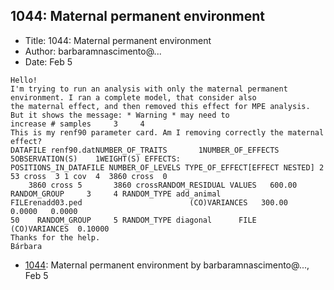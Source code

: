 ## 1044: Maternal permanent environment

- Title: 1044: Maternal permanent environment
- Author: barbaramnascimento@...
- Date: Feb 5
```
Hello!
I'm trying to run an analysis with only the maternal permanent environment. I ran a complete model, that consider also
the maternal effect, and then removed this effect for MPE analysis. But it shows the message: * Warning * may need to
increase # samples     3     4
This is my renf90 parameter card. Am I removing correctly the maternal effect?
DATAFILE renf90.datNUMBER_OF_TRAITS	      1NUMBER_OF_EFFECTS	   5OBSERVATION(S)    1WEIGHT(S) EFFECTS:
POSITIONS_IN_DATAFILE NUMBER_OF_LEVELS TYPE_OF_EFFECT[EFFECT NESTED] 2	      53 cross	3 1 cov  4	3860 cross  0  
    3860 cross 5       3860 crossRANDOM_RESIDUAL VALUES   600.00     RANDOM_GROUP     3     4 RANDOM_TYPE add_animal   
FILErenadd03.ped						(CO)VARIANCES	300.00	     0.0000	  0.0000      
50    RANDOM_GROUP     5 RANDOM_TYPE diagonal	   FILE 							  
(CO)VARIANCES  0.10000 
Thanks for the help.
Bárbara
```

- [1044](1044.md): Maternal permanent environment by barbaramnascimento@..., Feb 5
